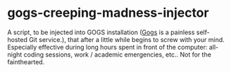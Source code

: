 # gogs-creeping-madness-injector
A script, to be injected into GOGS installation ([Gogs](https://github.com/gogits/gogs) is a painless self-hosted Git service.), that after a little while begins to screw with your mind. Especially effective during long hours spent in front of the computer: all-night coding sessions, work / academic emergencies, etc.. Not for the fainthearted.
